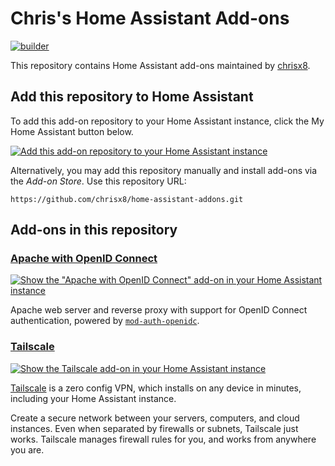 # Chris's Home Assistant Add-ons

[![builder](https://github.com/chrisx8/home-assistant-addons/actions/workflows/build.yaml/badge.svg)](https://github.com/chrisx8/home-assistant-addons/actions/workflows/build.yaml)

This repository contains Home Assistant add-ons maintained by [chrisx8](https://github.com/chrisx8).

## Add this repository to Home Assistant

To add this add-on repository to your Home Assistant instance, click the My Home Assistant button below.

[![Add this add-on repository to your Home Assistant instance](https://my.home-assistant.io/badges/supervisor_add_addon_repository.svg)](https://my.home-assistant.io/redirect/supervisor_add_addon_repository/?repository_url=https%3A%2F%2Fgithub.com%2Fchrisx8%2Fhome-assistant-addons.git)

Alternatively, you may add this repository manually and install add-ons via the *Add-on Store*.
Use this repository URL:
```
https://github.com/chrisx8/home-assistant-addons.git
```

## Add-ons in this repository

### [Apache with OpenID Connect](apache-oidc/)

[![Show the "Apache with OpenID Connect" add-on in your Home Assistant instance](https://my.home-assistant.io/badges/supervisor_addon.svg)](https://my.home-assistant.io/redirect/supervisor_addon/?addon=2d22a816_apache-oidc)

Apache web server and reverse proxy with support for OpenID Connect authentication,
powered by [`mod-auth-openidc`](https://github.com/zmartzone/mod_auth_openidc).

### [Tailscale](tailscale/)

[![Show the Tailscale add-on in your Home Assistant instance](https://my.home-assistant.io/badges/supervisor_addon.svg)](https://my.home-assistant.io/redirect/supervisor_addon/?addon=2d22a816_tailscale)

[Tailscale](https://tailscale.com) is a zero config VPN, which installs on any device in minutes,
including your Home Assistant instance.

Create a secure network between your servers, computers, and cloud instances.
Even when separated by firewalls or subnets, Tailscale just works. Tailscale
manages firewall rules for you, and works from anywhere you are.
